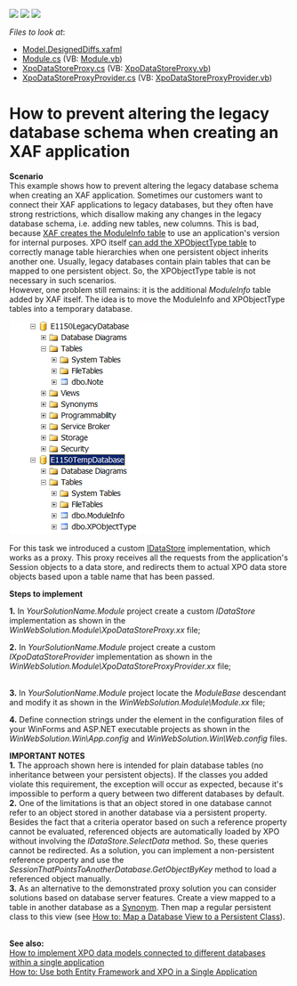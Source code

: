 <!-- default badges list -->
![](https://img.shields.io/endpoint?url=https://codecentral.devexpress.com/api/v1/VersionRange/128592271/15.2.4%2B)
[![](https://img.shields.io/badge/Open_in_DevExpress_Support_Center-FF7200?style=flat-square&logo=DevExpress&logoColor=white)](https://supportcenter.devexpress.com/ticket/details/E1150)
[![](https://img.shields.io/badge/📖_How_to_use_DevExpress_Examples-e9f6fc?style=flat-square)](https://docs.devexpress.com/GeneralInformation/403183)
<!-- default badges end -->
<!-- default file list -->
*Files to look at*:

* [Model.DesignedDiffs.xafml](./CS/WinWebSolution.Module/Model.DesignedDiffs.xafml)
* [Module.cs](./CS/WinWebSolution.Module/Module.cs) (VB: [Module.vb](./VB/WinWebSolution.Module/Module.vb))
* [XpoDataStoreProxy.cs](./CS/WinWebSolution.Module/XpoDataStoreProxy.cs) (VB: [XpoDataStoreProxy.vb](./VB/WinWebSolution.Module/XpoDataStoreProxy.vb))
* [XpoDataStoreProxyProvider.cs](./CS/WinWebSolution.Module/XpoDataStoreProxyProvider.cs) (VB: [XpoDataStoreProxyProvider.vb](./VB/WinWebSolution.Module/XpoDataStoreProxyProvider.vb))
<!-- default file list end -->
# How to prevent altering the legacy database schema when creating an XAF application


<p><strong>Scenario</strong><br> This example shows how to prevent altering the legacy database schema when creating an XAF application. Sometimes our customers want to connect their XAF applications to legacy databases, but they often have strong restrictions, which disallow making any changes in the legacy database schema, i.e. adding new tables, new columns. This is bad, because <a href="https://documentation.devexpress.com/#Xaf/CustomDocument3070">XAF creates the ModuleInfo table</a> to use an application's version for internal purposes. XPO itself <a href="http://documentation.devexpress.com/#XPO/CustomDocument2632"><u>can add the XPObjectType table</u></a> to correctly manage table hierarchies when one persistent object inherits another one. Usually, legacy databases contain plain tables that can be mapped to one persistent object. So, the XPObjectType table is not necessary in such scenarios. <br> However, one problem still remains: it is the additional <em>ModuleInfo</em> table added by XAF itself. The idea is to move the ModuleInfo and XPObjectType tables into a temporary database.</p>
<p><img src="https://raw.githubusercontent.com/DevExpress-Examples/how-to-prevent-altering-the-legacy-database-schema-when-creating-an-xaf-application-e1150/15.2.4+/media/d3ec394f-faf6-42fc-aff8-e11f6aaa58f2.png"></p>
<p>For this task we introduced a custom <a href="https://documentation.devexpress.com/CoreLibraries/DevExpress.Xpo.DB.IDataStore.class"><u>IDataStore</u></a> implementation, which works as a proxy. This proxy receives all the requests from the application's Session objects to a data store, and redirects them to actual XPO data store objects based upon a table name that has been passed.</p>
<p><strong>Steps to implement</strong></p>
<p><strong>1.</strong> In <em>YourSolutionName.Module</em> project create a custom <em>IDataStore</em> implementation as shown in the <em>WinWebSolution.Module\XpoDataStoreProxy.xx</em> file;</p>
<p><strong>2.</strong> In <em>YourSolutionName.Module</em> project create a custom <em>IXpoDataStoreProvider </em>implementation as shown in the <em>WinWebSolution.Module\XpoDataStoreProxyProvider.xx</em> file;</p>
<p><strong><br> 3.</strong> In <em>YourSolutionName.Module</em> project locate the <em>ModuleBase </em>descendant and modify it as shown in the <em>WinWebSolution.Module\Module.xx</em> file;</p>
<p><strong>4.</strong> Define connection strings under the <em><connectionStrings></em> element in the configuration files of your WinForms and ASP.NET executable projects as shown in the <em>WinWebSolution.Win\App.config</em> and <em>WinWebSolution.Win\Web.config</em> files.</p>
<p><strong>IMPORTANT NOTES</strong><br> <strong>1.</strong> The approach shown here is intended for plain database tables (no inheritance between your persistent objects). If the classes you added violate this requirement, the exception will occur as expected, because it's impossible to perform a query between two different databases by default. <br> <strong>2.</strong> One of the limitations is that an object stored in one database cannot refer to an object stored in another database via a persistent property. Besides the fact that a criteria operator based on such a reference property cannot be evaluated, referenced objects are automatically loaded by XPO without involving the <em>IDataStore.SelectData</em> method. So, these queries cannot be redirected. As a solution, you can implement a non-persistent reference property and use the <em>SessionThatPointsToAnotherDatabase.GetObjectByKey</em> method to load a referenced object manually.<br> <strong>3.</strong> As an alternative to the demonstrated proxy solution you can consider solutions based on database server features. Create a view mapped to a table in another database as a <a href="https://docs.microsoft.com/en-us/sql/relational-databases/synonyms/synonyms-database-engine">Synonym</a>. Then map a regular persistent class to this view (see <a href="https://documentation.devexpress.com/#Xaf/CustomDocument3281"><u>How to: Map a Database View to a Persistent Class</u></a>).<br><br></p>
<p><strong>See also:</strong> <br> <a href="https://www.devexpress.com/Support/Center/p/E4896">How to implement XPO data models connected to different databases within a single application</a><u><br> </u><a href="http://documentation.devexpress.com/#Xaf/CustomDocument3476"><u>How to: Use both Entity Framework and XPO in a Single Application</u></a></p>

<br/>


